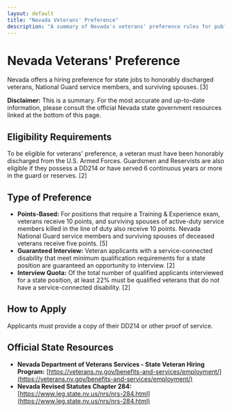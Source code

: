 ```yaml
---
layout: default
title: "Nevada Veterans' Preference"
description: "A summary of Nevada's veterans' preference rules for public employment."
---
```


# Nevada Veterans' Preference

Nevada offers a hiring preference for state jobs to honorably discharged veterans, National Guard service members, and surviving spouses. [3]

**Disclaimer:** This is a summary. For the most accurate and up-to-date information, please consult the official Nevada state government resources linked at the bottom of this page.

## Eligibility Requirements

To be eligible for veterans' preference, a veteran must have been honorably discharged from the U.S. Armed Forces. Guardsmen and Reservists are also eligible if they possess a DD214 or have served 6 continuous years or more in the guard or reserves. [2]

## Type of Preference

*   **Points-Based:** For positions that require a Training & Experience exam, veterans receive 10 points, and surviving spouses of active-duty service members killed in the line of duty also receive 10 points. Nevada National Guard service members and surviving spouses of deceased veterans receive five points. [5]
*   **Guaranteed Interview:** Veteran applicants with a service-connected disability that meet minimum qualification requirements for a state position are guaranteed an opportunity to interview. [2]
*   **Interview Quota:** Of the total number of qualified applicants interviewed for a state position, at least 22% must be qualified veterans that do not have a service-connected disability. [2]

## How to Apply

Applicants must provide a copy of their DD214 or other proof of service.

## Official State Resources

*   **Nevada Department of Veterans Services - State Veteran Hiring Program:** [https://veterans.nv.gov/benefits-and-services/employment/](https://veterans.nv.gov/benefits-and-services/employment/)
*   **Nevada Revised Statutes Chapter 284:** [https://www.leg.state.nv.us/nrs/nrs-284.html](https://www.leg.state.nv.us/nrs/nrs-284.html)
